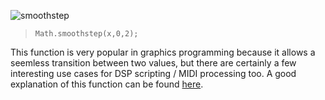 
![smoothstep](images/custom/math/smoothstep.png:400px)

> `Math.smoothstep(x,0,2);`

This function is very popular in graphics programming because it allows a seemless transition between two values, but there are certainly a few interesting use cases for DSP scripting / MIDI processing too. A good explanation of this function can be found [here](https://thebookofshaders.com/glossary/?search=smoothstep).


